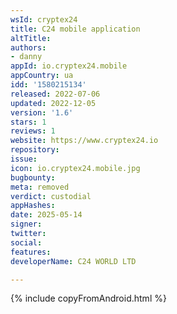 ```yaml
---
wsId: cryptex24
title: C24 mobile application
altTitle: 
authors:
- danny
appId: io.cryptex24.mobile
appCountry: ua
idd: '1580215134'
released: 2022-07-06
updated: 2022-12-05
version: '1.6'
stars: 1
reviews: 1
website: https://www.cryptex24.io
repository: 
issue: 
icon: io.cryptex24.mobile.jpg
bugbounty: 
meta: removed
verdict: custodial
appHashes: 
date: 2025-05-14
signer: 
twitter: 
social: 
features: 
developerName: C24 WORLD LTD

---
```


{% include copyFromAndroid.html %}


